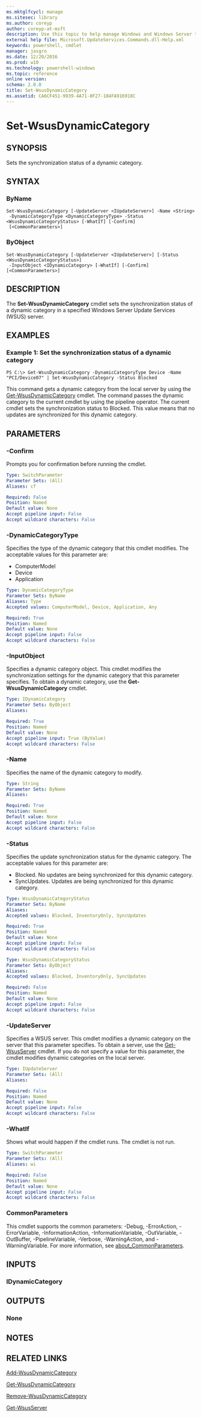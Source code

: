 ```yaml
---
ms.mktglfcycl: manage
ms.sitesec: library
ms.author: coreyp
author: coreyp-at-msft
description: Use this topic to help manage Windows and Windows Server technologies with Windows PowerShell.
external help file: Microsoft.UpdateServices.Commands.dll-Help.xml
keywords: powershell, cmdlet
manager: jasgro
ms.date: 12/20/2016
ms.prod: w10
ms.technology: powershell-windows
ms.topic: reference
online version: 
schema: 2.0.0
title: Set-WsusDynamicCategory
ms.assetid: CA6CF451-9939-4A71-8F27-184FA916918C
---
```


# Set-WsusDynamicCategory

## SYNOPSIS
Sets the synchronization status of a dynamic category.

## SYNTAX

### ByName
```
Set-WsusDynamicCategory [-UpdateServer <IUpdateServer>] -Name <String>
 -DynamicCategoryType <DynamicCategoryType> -Status <WsusDynamicCategoryStatus> [-WhatIf] [-Confirm]
 [<CommonParameters>]
```

### ByObject
```
Set-WsusDynamicCategory [-UpdateServer <IUpdateServer>] [-Status <WsusDynamicCategoryStatus>]
 -InputObject <IDynamicCategory> [-WhatIf] [-Confirm] [<CommonParameters>]
```

## DESCRIPTION
The **Set-WsusDynamicCategory** cmdlet sets the synchronization status of a dynamic category in a specified Windows Server Update Services (WSUS) server.

## EXAMPLES

### Example 1: Set the synchronization status of a dynamic category
```
PS C:\> Get-WsusDynamicCategory -DynamicCategoryType Device -Name "PCI/Device07" | Set-WsusDynamicCategory -Status Blocked
```

This command gets a dynamic category from the local server by using the [Get-WsusDynamicCategory](./get-wsusdynamiccategory.md) cmdlet.
The command passes the dynamic category to the current cmdlet by using the pipeline operator.
The current cmdlet sets the synchronization status to Blocked.
This value means that no updates are synchronized for this dynamic category.

## PARAMETERS

### -Confirm
Prompts you for confirmation before running the cmdlet.

```yaml
Type: SwitchParameter
Parameter Sets: (All)
Aliases: cf

Required: False
Position: Named
Default value: None
Accept pipeline input: False
Accept wildcard characters: False
```

### -DynamicCategoryType
Specifies the type of the dynamic category that this cmdlet modifies.
The acceptable values for this parameter are:

- ComputerModel
- Device
- Application

```yaml
Type: DynamicCategoryType
Parameter Sets: ByName
Aliases: Type
Accepted values: ComputerModel, Device, Application, Any

Required: True
Position: Named
Default value: None
Accept pipeline input: False
Accept wildcard characters: False
```

### -InputObject
Specifies a dynamic category object.
This cmdlet modifies the synchronization settings for the dynamic category that this parameter specifies.
To obtain a dynamic category, use the **Get-WsusDynamicCategory** cmdlet.

```yaml
Type: IDynamicCategory
Parameter Sets: ByObject
Aliases: 

Required: True
Position: Named
Default value: None
Accept pipeline input: True (ByValue)
Accept wildcard characters: False
```

### -Name
Specifies the name of the dynamic category to modify.

```yaml
Type: String
Parameter Sets: ByName
Aliases: 

Required: True
Position: Named
Default value: None
Accept pipeline input: False
Accept wildcard characters: False
```

### -Status
Specifies the update synchronization status for the dynamic category.
The acceptable values for this parameter are:

- Blocked.
No updates are being synchronized for this dynamic category. 
- SyncUpdates.
Updates are being synchronized for this dynamic category.

```yaml
Type: WsusDynamicCategoryStatus
Parameter Sets: ByName
Aliases: 
Accepted values: Blocked, InventoryOnly, SyncUpdates

Required: True
Position: Named
Default value: None
Accept pipeline input: False
Accept wildcard characters: False
```

```yaml
Type: WsusDynamicCategoryStatus
Parameter Sets: ByObject
Aliases: 
Accepted values: Blocked, InventoryOnly, SyncUpdates

Required: False
Position: Named
Default value: None
Accept pipeline input: False
Accept wildcard characters: False
```

### -UpdateServer
Specifies a WSUS server.
This cmdlet modifies a dynamic category on the server that this parameter specifies.
To obtain a server, use the [Get-WsusServer](./get-wsusserver.md) cmdlet.
If you do not specify a value for this parameter, the cmdlet modifies dynamic categories on the local server.

```yaml
Type: IUpdateServer
Parameter Sets: (All)
Aliases: 

Required: False
Position: Named
Default value: None
Accept pipeline input: False
Accept wildcard characters: False
```

### -WhatIf
Shows what would happen if the cmdlet runs. The cmdlet is not run.

```yaml
Type: SwitchParameter
Parameter Sets: (All)
Aliases: wi

Required: False
Position: Named
Default value: None
Accept pipeline input: False
Accept wildcard characters: False
```

### CommonParameters
This cmdlet supports the common parameters: -Debug, -ErrorAction, -ErrorVariable, -InformationAction, -InformationVariable, -OutVariable, -OutBuffer, -PipelineVariable, -Verbose, -WarningAction, and -WarningVariable. For more information, see [about_CommonParameters](http://go.microsoft.com/fwlink/?LinkID=113216).

## INPUTS

### IDynamicCategory

## OUTPUTS

### None

## NOTES

## RELATED LINKS

[Add-WsusDynamicCategory](./add-wsusdynamiccategory.md)

[Get-WsusDynamicCategory](./get-wsusdynamiccategory.md)

[Remove-WsusDynamicCategory](./remove-wsusdynamiccategory.md)

[Get-WsusServer](./get-wsusserver.md)


